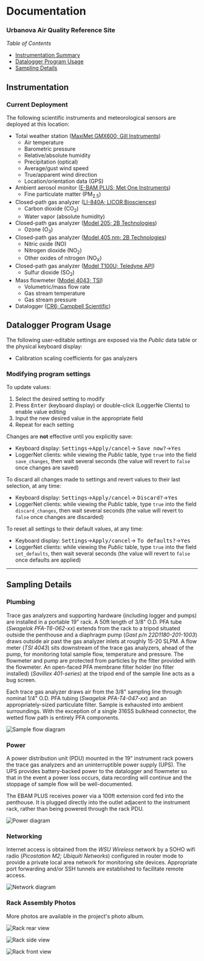 # Documentation

### Urbanova Air Quality Reference Site

*Table of Contents*

* [Instrumentation Summary](#instrumentation)
* [Datalogger Program Usage](#datalogger-program-usage)
* [Sampling Details](#sampling-details)



## Instrumentation

### Current Deployment

The following scientific instruments and meteorological sensors are deployed
at this location:

* Total weather station ([MaxiMet GMX600; Gill Instruments](http://gillinstruments.com/products/anemometer/maximet-compact-weather-stations.html))
    * Air temperature
    * Barometric pressure
    * Relative/absolute humidity
    * Precipitation (optical)
    * Average/gust wind speed
    * True/apparent wind direction
    * Location/orientation data (GPS)
* Ambient aerosol monitor ([E-BAM PLUS; Met One Instruments](http://metone.com/air-quality-particulate-monitors/regulatory-2__trashed/e-bam/))
    * Fine particulate matter (PM<sub>2.5</sub>)
* Closed-path gas analyzer ([LI-840A; LICOR Biosciences](https://www.licor.com/env/products/gas_analysis/LI-840A/))
    * Carbon dioxide (CO<sub>2</sub>)
    * Water vapor (absolute humidity)
* Closed-path gas analyzer ([Model 205; 2B Technologies](http://twobtech.com/model-205-ozone-monitor.html))
    * Ozone (O<sub>3</sub>)
* Closed-path gas analyzer ([Model 405 nm; 2B Technologies](http://twobtech.com/model-405-nm-nox-monitor.html))
    * Nitric oxide (NO)
    * Nitrogen dioxide (NO<sub>2</sub>)
    * Other oxides of nitrogen (NO<sub>X</sub>)
* Closed-path gas analyzer ([Model T100U; Teledyne API](http://www.teledyne-api.com/products/sulfur-compound-instruments/t100u))
    * Sulfur dioxide (SO<sub>2</sub>)
* Mass flowmeter ([Model 4043; TSI](http://www.tsi.com/Mass-Flowmeter-4043/))
    * Volumetric/mass flow rate
    * Gas stream temperature
    * Gas stream pressure
* Datalogger ([CR6; Campbell Scientific](https://www.campbellsci.com/cr6))



## Datalogger Program Usage

The following user-editable settings are exposed via the *Public* data table
or the physical keyboard display:

* Calibration scaling coefficients for gas analyzers

### Modifying program settings

To update values:

1. Select the desired setting to modify
2. Press <kbd>Enter</kbd> (keyboard display) or double-click (LoggerNe Clients)
   to enable value editing
3. Input the new desired value in the appropriate field
4. Repeat for each setting

Changes are **not** effective until you explicitly save:

* Keyboard display: <kbd>Settings</kbd>&rarr;<kbd>Apply/cancel</kbd>&rarr;
  <kbd>Save now?</kbd>&rarr;<kbd>Yes</kbd>
* LoggerNet clients: while viewing the *Public* table, type `true` into the
  field `save_changes`, then wait several seconds (the value will revert to 
  `false` once changes are saved)

To discard all changes made to settings and revert values to their last 
selection, at any time:

* Keyboard display: <kbd>Settings</kbd>&rarr;<kbd>Apply/cancel</kbd>&rarr;
  <kbd>Discard?</kbd>&rarr;<kbd>Yes</kbd>
* LoggerNet clients: while viewing the *Public* table, type `true` into the
  field `discard_changes`, then wait several seconds (the value will revert to
  `false` once changes are discarded)

To reset all settings to their default values, at any time:

* Keyboard display: <kbd>Settings</kbd>&rarr;<kbd>Apply/cancel</kbd>&rarr;
  <kbd>To defaults?</kbd>&rarr;<kbd>Yes</kbd>
* LoggerNet clients: while viewing the *Public* table, type `true` into the
  field `set_defaults`, then wait several seconds (the value will revert to
  `false` once defaults are applied)


----

## Sampling Details

### Plumbing

Trace gas analyzers and supporting hardware (including logger and pumps) are
installed in a portable 19" rack. A 50ft length of 3/8" O.D. PFA tube (*Swagelok
PFA-T6-062-xx*) extends from the rack to a tripod situated outside the penthouse
and a diaphragm pump (*Gast p/n 22D1180-201-1003*) draws outside air past the gas
analyzer inlets at roughly 15-20 SLPM. A flow meter (*TSI 4043*) sits downstream
of the trace gas analyzers, ahead of the pump, for monitoring total sample flow, 
temperature and pressure. The flowmeter and pump are protected from particles
by the filter provided with the flowmeter. An open-faced PFA membrane filter 
holder (no filter installed) (*Savillex 401-series*) at the tripod end of the
sample line acts as a bug screen.

Each trace gas analyzer draws air from the 3/8" sampling line through nominal
1/4" O.D. PFA tubing (*Swagelok PFA-T4-047-xx*) and an appropriately-sized
particulate filter. Sample is exhausted into ambient surroundings. With the
exception of a single 316SS bulkhead connector, the wetted flow path is entirely
PFA components. 

![Sample flow diagram](img/flow_diagram.png)

### Power

A power distribution unit (PDU) mounted in the 19" instrument rack powers
the trace gas analyzers and an uninterruptible power supply (UPS). The UPS
provides battery-backed power to the datalogger and flowmeter so that in the
event a power loss occurs, data recording will continue and the stoppage of
sample flow will be well-documented. 

The EBAM PLUS receives power via a 100ft extension cord fed into the penthouse.
It is plugged directly into the outlet adjacent to the instrument rack, rather
than being powered through the rack PDU.

![Power diagram](img/power_diagram.png)

### Networking

Internet access is obtained from the *WSU Wireless* network by a SOHO wifi
radio (*Picostation M2; Ubiquiti Networks*) configured in router mode to
provide a private local area network for monitoring site devices. Appropriate
port forwarding and/or SSH tunnels are established to facilitate remote access.

![Network diagram](img/wifi_network.png)


### Rack Assembly Photos

More photos are available in the project's photo album. 

![Rack rear view](img/IMG_20171221_230939.jpg)

![Rack side view](img/IMG_20171221_231033.jpg)

![Rack front view](img/IMG_20171222_144424.jpg)

